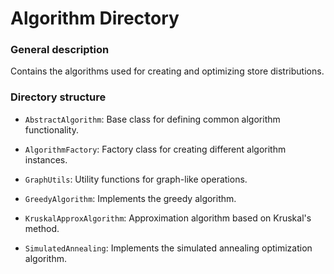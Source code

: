 # Algorithm Directory

### General description
Contains the algorithms used for creating and optimizing store distributions.

### Directory structure
- `AbstractAlgorithm`: Base class for defining common algorithm functionality.


- `AlgorithmFactory`: Factory class for creating different algorithm instances.


- `GraphUtils`: Utility functions for graph-like operations.


- `GreedyAlgorithm`: Implements the greedy algorithm.


- `KruskalApproxAlgorithm`: Approximation algorithm based on Kruskal's method.


- `SimulatedAnnealing`: Implements the simulated annealing optimization algorithm.